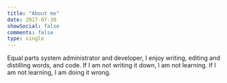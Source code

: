 ```yaml
---
title: "About me"
date: 2017-07-30
showSocial: false
comments: false
type: single
---
```


Equal parts system administrator and developer, I enjoy writing, editing and
distilling words, and code. If I am not writing it down, I am not learning.
If I am not learning, I am doing it wrong.
